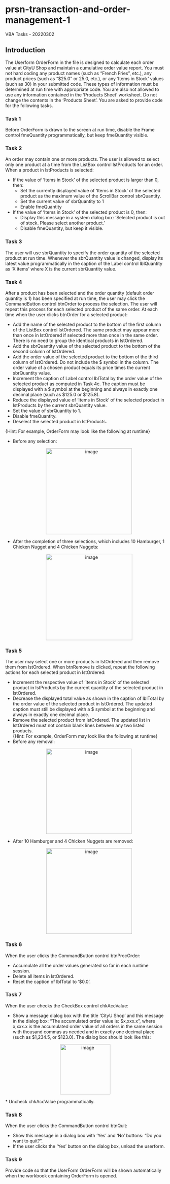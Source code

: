 # prsn-transaction-and-order-management-1
VBA Tasks - 20220302  

## Introduction
The Userform OrderForm in the file is designed to calculate each order value at CityU Shop and maintain a cumulative order value report. You must not hard coding any product names (such as “French Fries”, etc.), any product prices (such as “$25.0” or 25.0, etc.), or any ‘Items in Stock’ values (such as 30) in your submitted code. These types of information must be determined at run time with appropriate code. You are also not allowed to use any information contained in the ‘Products Sheet’ worksheet. Do not change the contents in the ‘Products Sheet’. You are asked to provide code for the following tasks.   

### Task 1
Before OrderForm is drawn to the screen at run time, disable the Frame control fmeQuantity programmatically, but keep fmeQuantity visible.  

### Task 2
An order may contain one or more products. The user is allowed to select only one product at a time from the ListBox control lstProducts for an order. When a product in lstProducts is selected:  
  * If the value of ‘Items in Stock’ of the selected product is larger than 0, then:
    * Set the currently displayed value of ‘Items in Stock’ of the selected product as the maximum value of the ScrollBar control sbrQuantity.
    *	Set the current value of sbrQuantity to 1
    *	Enable fmeQuantity
  *	If the value of ‘Items in Stock’ of the selected product is 0, then:
    *	Display this message in a system dialog box: ‘Selected product is out of stock. Please select another product.’
    *	Disable fmeQuantity, but keep it visible.

### Task 3  
The user will use sbrQuantity to specify the order quantity of the selected product at run time. Whenever the sbrQuantity value is changed, display its latest value programmatically in the caption of the Label control lblQuantity as ‘X items’ where X is the current sbrQuantity value.  

### Task 4 
After a product has been selected and the order quantity (default order quantity is 1) has been specified at run time, the user may click the CommandButton control btnOrder to process the selection. The user will repeat this process for each selected product of the same order. At each time when the user clicks btnOrder for a selected product:  
  *	Add the name of the selected product to the bottom of the first column of the ListBox control lstOrdered. The same product may appear more than once in lstOrdered if selected more than once in the same order. There is no need to group the identical products in lstOrdered. 
  *	Add the sbrQuantity value of the selected product to the bottom of the second column of lstOrdered.
  *	Add the order value of the selected product to the bottom of the third column of lstOrdered. Do not include the $ symbol in the column. The order value of a chosen product equals its price times the current sbrQuantity value.
  *	Increment the caption of Label control lblTotal by the order value of the selected product as computed in Task 4c. The caption must be displayed with a $ symbol at the beginning and always in exactly one decimal place (such as $125.0 or $125.8).
  *	Reduce the displayed value of ‘Items in Stock’ of the selected product in lstProducts by the current sbrQuantity value.
  *	Set the value of sbrQuantity to 1.
  *	Disable fmeQuantity.
  *	Deselect the selected product in lstProducts.  

{Hint: For example, OrderForm may look like the following at runtime}  
* Before any selection:
  <p align="center">  
  <img width="271" alt="image" src="https://user-images.githubusercontent.com/19373417/193460538-c4b9e01d-2414-41f8-867a-a37fda759658.png"></p>
* After the completion of three selections, which includes 10 Hamburger, 1 Chicken Nugget and 4 Chicken Nuggets:
  <p align="center">   
  <img width="272" alt="image" src="https://user-images.githubusercontent.com/19373417/193460557-53459be5-7ea9-4e23-aa98-e647ddf245cc.png"></p> 
  
### Task 5  
The user may select one or more products in lstOrdered and then remove them from lstOrdered. When btnRemove is clicked, repeat the following actions for each selected product in lstOrdered:  
  * Increment the respective value of ‘Items in Stock’ of the selected product in lstProducts by the current quantity of the selected product in lstOrdered. 
  * Decrease the displayed total value as shown in the caption of lblTotal by the order value of the selected product in lstOrdered. The updated caption must still be displayed with a $ symbol at the beginning and always in exactly one decimal place.
  * Remove the selected product from lstOrdered. The updated list in lstOrdered must not contain blank lines between any two listed products.  
{Hint: For example, OrderForm may look like the following at runtime}  
* Before any removal:
  <p align="center">   
  <img width="269" alt="image" src="https://user-images.githubusercontent.com/19373417/193460611-012df4a6-e063-409e-a5f3-92e5bef35bfe.png"></p>  
* After 10 Hamburger and 4 Chicken Nuggets are removed:  
  <p align="center"> 
  <img width="270" alt="image" src="https://user-images.githubusercontent.com/19373417/193460623-b55404d0-0e97-4229-9a40-0e3ff6e2702b.png"></p>  
  
### Task 6  
When the user clicks the CommandButton control btnProcOrder:  
*	Accumulate all the order values generated so far in each runtime session.
*	Delete all items in lstOrdered.
*	Reset the caption of lblTotal to ‘$0.0’.

### Task 7  
When the user checks the CheckBox control chkAccValue:  
*	Show a message dialog box with the title ‘CityU Shop’ and this message in the dialog box: “The accumulated order value is: $x,xxx.x”, where x,xxx.x is the accumulated order value of all orders in the same session with thousand commas as needed and in exactly one decimal place (such as $1,234.5, or $123.0). The dialog box should look like this:  
  <p align="center"> 
  <img width="158" alt="image" src="https://user-images.githubusercontent.com/19373417/193460666-5c92ec0f-423f-40ba-88e0-3af0dbefd1e0.png"></p>  
*	Uncheck chkAccValue programmatically.  

### Task 8
When the user clicks the CommandButton control btnQuit:  
*	Show this message in a dialog box with ‘Yes’ and ‘No’ buttons: “Do you want to quit?”.
* If the user clicks the ‘Yes’ button on the dialog box, unload the userform.

### Task 9
Provide code so that the UserForm OrderForm will be shown automatically when the workbook containing OrderForm is opened.  



	 
